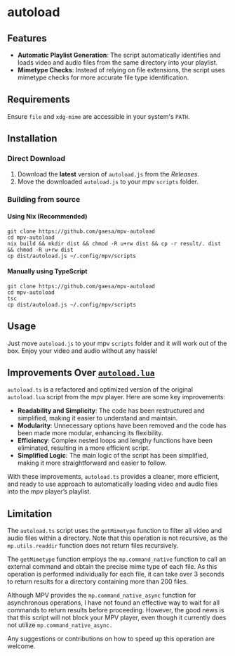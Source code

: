# autoload

## Features

- **Automatic Playlist Generation**: The script automatically identifies and loads video and audio files from the same directory into your playlist.
- **Mimetype Checks**: Instead of relying on file extensions, the script uses mimetype checks for more accurate file type identification.

## Requirements

Ensure `file` and `xdg-mime` are accessible in your system's `PATH`.

## Installation

### Direct Download

1. Download the **latest** version of `autoload.js` from the _Releases_.
2. Move the downloaded `autoload.js` to your mpv `scripts` folder.

### Building from source

#### Using Nix (Recommended)

```shell
git clone https://github.com/gaesa/mpv-autoload
cd mpv-autoload
nix build && mkdir dist && chmod -R u+rw dist && cp -r result/. dist && chmod -R u+rw dist
cp dist/autoload.js ~/.config/mpv/scripts
```

#### Manually using TypeScript

```shell
git clone https://github.com/gaesa/mpv-autoload
cd mpv-autoload
tsc
cp dist/autoload.js ~/.config/mpv/scripts
```

## Usage

Just move `autoload.js` to your mpv `scripts` folder and it will work out of the box. Enjoy your video and audio without any hassle!

## Improvements Over [ `autoload.lua` ](https://github.com/mpv-player/mpv/blob/master/TOOLS/lua/autoload.lua)

`autoload.ts` is a refactored and optimized version of the original `autoload.lua` script from the mpv player. Here are some key improvements:

- **Readability and Simplicity**: The code has been restructured and simplified, making it easier to understand and maintain.
- **Modularity**: Unnecessary options have been removed and the code has been made more modular, enhancing its flexibility.
- **Efficiency**: Complex nested loops and lengthy functions have been eliminated, resulting in a more efficient script.
- **Simplified Logic**: The main logic of the script has been simplified, making it more straightforward and easier to follow.

With these improvements, `autoload.ts` provides a cleaner, more efficient, and ready to use approach to automatically loading video and audio files into the mpv player’s playlist.

## Limitation

The `autoload.ts` script uses the `getMimetype` function to filter all video and audio files within a directory. Note that this operation is not recursive, as the `mp.utils.readdir` function does not return files recursively.

The `getMimetype` function employs the `mp.command_native` function to call an external command and obtain the precise mime type of each file. As this operation is performed individually for each file, it can take over 3 seconds to return results for a directory containing more than 200 files.

Although MPV provides the `mp.command_native_async` function for asynchronous operations, I have not found an effective way to wait for all commands to return results before proceeding. However, the good news is that this script will not block your MPV player, even though it currently does not utilize `mp.command_native_async.`

Any suggestions or contributions on how to speed up this operation are welcome.
